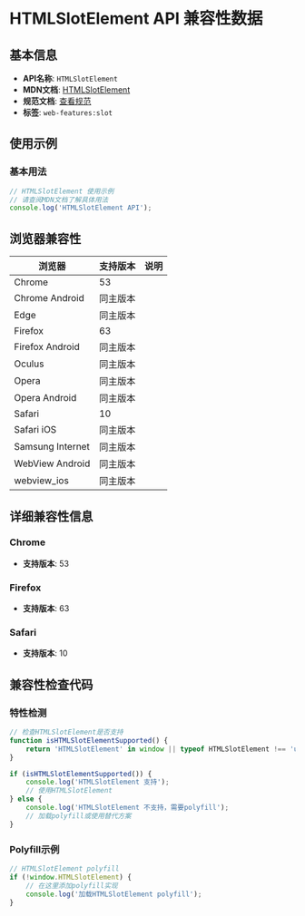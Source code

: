 # HTMLSlotElement API 兼容性数据

## 基本信息

- **API名称**: `HTMLSlotElement`
- **MDN文档**: [HTMLSlotElement](https://developer.mozilla.org/docs/Web/API/HTMLSlotElement)
- **规范文档**: [查看规范](https://html.spec.whatwg.org/multipage/scripting.html#htmlslotelement)
- **标签**: `web-features:slot`

## 使用示例

### 基本用法

```javascript
// HTMLSlotElement 使用示例
// 请查阅MDN文档了解具体用法
console.log('HTMLSlotElement API');
```

## 浏览器兼容性

| 浏览器 | 支持版本 | 说明 |
|--------|----------|------|
| Chrome | 53 |  |
| Chrome Android | 同主版本 |  |
| Edge | 同主版本 |  |
| Firefox | 63 |  |
| Firefox Android | 同主版本 |  |
| Oculus | 同主版本 |  |
| Opera | 同主版本 |  |
| Opera Android | 同主版本 |  |
| Safari | 10 |  |
| Safari iOS | 同主版本 |  |
| Samsung Internet | 同主版本 |  |
| WebView Android | 同主版本 |  |
| webview_ios | 同主版本 |  |

## 详细兼容性信息

### Chrome

- **支持版本**: 53

### Firefox

- **支持版本**: 63

### Safari

- **支持版本**: 10

## 兼容性检查代码

### 特性检测

```javascript
// 检查HTMLSlotElement是否支持
function isHTMLSlotElementSupported() {
    return 'HTMLSlotElement' in window || typeof HTMLSlotElement !== 'undefined';
}

if (isHTMLSlotElementSupported()) {
    console.log('HTMLSlotElement 支持');
    // 使用HTMLSlotElement
} else {
    console.log('HTMLSlotElement 不支持，需要polyfill');
    // 加载polyfill或使用替代方案
}
```

### Polyfill示例

```javascript
// HTMLSlotElement polyfill
if (!window.HTMLSlotElement) {
    // 在这里添加polyfill实现
    console.log('加载HTMLSlotElement polyfill');
}
```

